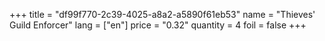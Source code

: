+++
title = "df99f770-2c39-4025-a8a2-a5890f61eb53"
name = "Thieves' Guild Enforcer"
lang = ["en"]
price = "0.32"
quantity = 4
foil = false
+++
